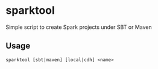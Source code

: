 # sparktool

Simple script to create Spark projects under SBT or Maven

## Usage

```
sparktool [sbt|maven] [local|cdh] <name>
```
